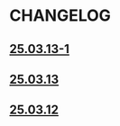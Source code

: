 # CHANGELOG


## [25.03.13-1](https://github.com/appmoove/agrobravo-landing-experience-60/releases/tag/25.03.13-1)

## [25.03.13](https://github.com/appmoove/agrobravo-landing-experience-60/releases/tag/25.03.13)

## [25.03.12](https://github.com/appmoove/agrobravo-landing-experience-60/releases/tag/25.03.12)

